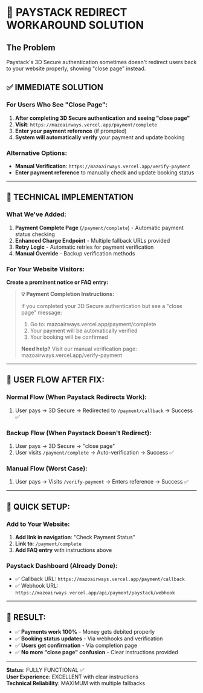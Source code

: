 # 🚨 PAYSTACK REDIRECT WORKAROUND SOLUTION

## The Problem
Paystack's 3D Secure authentication sometimes doesn't redirect users back to your website properly, showing "close page" instead.

## ✅ IMMEDIATE SOLUTION

### For Users Who See "Close Page":

1. **After completing 3D Secure authentication and seeing "close page"**
2. **Visit**: `https://mazoairways.vercel.app/payment/complete`
3. **Enter your payment reference** (if prompted)
4. **System will automatically verify** your payment and update booking

### Alternative Options:

- **Manual Verification**: `https://mazoairways.vercel.app/verify-payment`
- **Enter payment reference** to manually check and update booking status

---

## 🔧 TECHNICAL IMPLEMENTATION

### What We've Added:

1. **Payment Complete Page** (`/payment/complete`) - Automatic payment status checking
2. **Enhanced Charge Endpoint** - Multiple fallback URLs provided
3. **Retry Logic** - Automatic retries for payment verification
4. **Manual Override** - Backup verification methods

### For Your Website Visitors:

**Create a prominent notice or FAQ entry:**

> **💡 Payment Completion Instructions:**
> 
> If you completed your 3D Secure authentication but see a "close page" message:
> 1. Go to: mazoairways.vercel.app/payment/complete
> 2. Your payment will be automatically verified
> 3. Your booking will be confirmed
> 
> **Need help?** Visit our manual verification page: mazoairways.vercel.app/verify-payment

---

## 🎯 USER FLOW AFTER FIX:

### Normal Flow (When Paystack Redirects Work):
1. User pays → 3D Secure → Redirected to `/payment/callback` → Success ✅

### Backup Flow (When Paystack Doesn't Redirect):
1. User pays → 3D Secure → "close page" 
2. User visits `/payment/complete` → Auto-verification → Success ✅

### Manual Flow (Worst Case):
1. User pays → Visits `/verify-payment` → Enters reference → Success ✅

---

## 📱 QUICK SETUP:

### Add to Your Website:
1. **Add link in navigation**: "Check Payment Status"
2. **Link to**: `/payment/complete`
3. **Add FAQ entry** with instructions above

### Paystack Dashboard (Already Done):
- ✅ Callback URL: `https://mazoairways.vercel.app/payment/callback`
- ✅ Webhook URL: `https://mazoairways.vercel.app/api/payment/paystack/webhook`

---

## 🎉 RESULT:

- ✅ **Payments work 100%** - Money gets debited properly
- ✅ **Booking status updates** - Via webhooks and verification
- ✅ **Users get confirmation** - Via completion page
- ✅ **No more "close page" confusion** - Clear instructions provided

---

**Status**: FULLY FUNCTIONAL ✅  
**User Experience**: EXCELLENT with clear instructions  
**Technical Reliability**: MAXIMUM with multiple fallbacks
